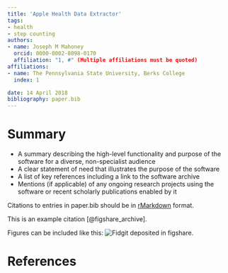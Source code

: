 ```yaml
---
title: 'Apple Health Data Extractor'
tags:
- health
- step counting
authors:
- name: Joseph M Mahoney
  orcid: 0000-0002-8098-0170
  affiliation: "1, #" (Multiple affiliations must be quoted)
affiliations:
- name: The Pennsylvania State University, Berks College
  index: 1

date: 14 April 2018
bibliography: paper.bib
---
```


# Summary

- A summary describing the high-level functionality and purpose of the software
for a diverse, non-specialist audience
- A clear statement of need that illustrates the purpose of the software
- A list of key references including a link to the software archive
- Mentions (if applicable) of any ongoing research projects using the software
or recent scholarly publications enabled by it

Citations to entries in paper.bib should be in
[rMarkdown](http://rmarkdown.rstudio.com/authoring_bibliographies_and_citations.html)
format.

This is an example citation [@figshare_archive].

Figures can be included like this: ![Fidgit deposited in figshare.](figshare_article.png)

# References